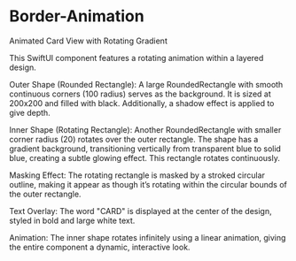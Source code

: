 # Border-Animation
Animated Card View with Rotating Gradient

This SwiftUI component features a rotating animation within a layered design.

Outer Shape (Rounded Rectangle):
A large RoundedRectangle with smooth continuous corners (100 radius) serves as the background. It is sized at 200x200 and filled with black. Additionally, a shadow effect is applied to give depth.

Inner Shape (Rotating Rectangle):
Another RoundedRectangle with smaller corner radius (20) rotates over the outer rectangle. The shape has a gradient background, transitioning vertically from transparent blue to solid blue, creating a subtle glowing effect. This rectangle rotates continuously.

Masking Effect:
The rotating rectangle is masked by a stroked circular outline, making it appear as though it’s rotating within the circular bounds of the outer rectangle.

Text Overlay:
The word "CARD" is displayed at the center of the design, styled in bold and large white text.

Animation:
The inner shape rotates infinitely using a linear animation, giving the entire component a dynamic, interactive look.
